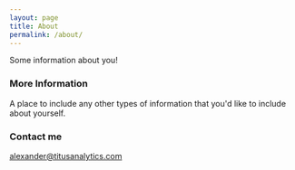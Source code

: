 ```yaml
---
layout: page
title: About
permalink: /about/
---
```


Some information about you!

### More Information

A place to include any other types of information that you'd like to include about yourself.

### Contact me

[alexander@titusanalytics.com](mailto:alexander@titusanalytics.com)
